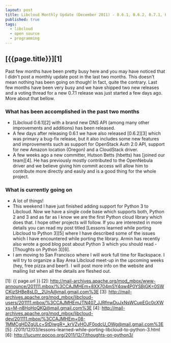 ```yaml
---
layout: post
title: Libcloud Monthly Update (December 2011) - 0.6.1, 0.6.2, 0.7.1, Python 3
published: true
tags:
  - libcloud
  - open source
  - programming
---
```


## [{{page.title}}][1]

Past few months have been pretty busy here and you may have noticed that I didn't
post a monthly update post in the last two months. This doesn't mean nothing has
been going on though! In fact, quite the contrary. Last few months have been very
busy and we have shipped two new releases and a voting thread for a new 0.7.1 release
was just started a few days ago. More about that bellow.

### What has been accomplished in the past two months

* [Libcloud 0.6.1][2] with a brand new DNS API (among many other improvements
  and additions) has been released.
* A few days after releasing 0.6.1 we have also released [0.6.2][3] which was primary
  a bug-fix release, but it also includes some new features and improvements
  such as support for OpenStack Auth 2.0 API, support for new Amazon location
  (Oregon) and a CloudStack driver.
* A few weeks ago a new committer, Hutson Betts (hbetts) has [joined our team][4]. He
  has previously mostly contributed to the OpenNebula driver and we believe
  giving him commit access will allow him to contribute more directly and easily
  and is a good thing for the whole project.

### What is currently going on

* A lot of things!
* This weekend I have just finished adding support for Python 3 to Libcloud. Now
  we have a single code base which supports both, Python 2 and 3 and as far as I know
  we are the first Python cloud library which does that. I hope other projects
  will follow.
  If you are interested in more details you can read my post titled
  [Lessons learned while porting Libcloud to Python 3][5] where I have
  described some of the issues which I have encountered while porting the library.
  Armin has recently also wrote a good blog post about Python 3 which you should
  read - [Thoughts on Python 3][6].
* I am moving to San Francisco where I will work full time for Rackspace. I will
  try to organize a Bay Area Libcloud meet-up in the upcoming weeks (hey, free pizza
  and beer!). I will post more info on the website and mailing list when all the 
  details are fleshed out.

[1]: {{ page.url }}
[2]: http://mail-archives.apache.org/mod_mbox/www-announce/201111.mbox/%3CCAJMHEm+8XX704mSY4qw4P0YSBjGK=0SWCKjzSHBe8sLD__2UnA@mail.gmail.com%3E
[3]: http://mail-archives.apache.org/mod_mbox/libcloud-users/201111.mbox/%3CCAJMHEmJTN407_JJRfnwDuJxNsWCupEGc0cXWxs=M-n8HoHoQKQ@mail.gmail.com%3E
[4]: http://mail-archives.apache.org/mod_mbox/libcloud-dev/201111.mbox/%3CCAJMHEm+08-1MMCgHDZgULc+StDiwgR+_krVZvHOJF0odcU_OWg@mail.gmail.com%3E
[5]: /2011/12/03/lessons-learned-while-porting-libcloud-to-python-3.html
[6]: http://lucumr.pocoo.org/2011/12/7/thoughts-on-python3/
